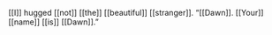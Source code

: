[[I]] hugged [[not]] [[the]] [[beautiful]] [[stranger]]. “[[Dawn]]. [[Your]] [[name]] [[is]] [[Dawn]].”